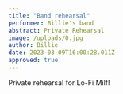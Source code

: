 ```yaml
---
title: "Band rehearsal"
performer: Billie's band
abstract: Private Rehearsal
image: /uploads/0.jpg
author: Billie
date: 2023-03-09T16:00:28.011Z
approved: true
---
```

Private rehearsal for Lo-Fi Milf!
